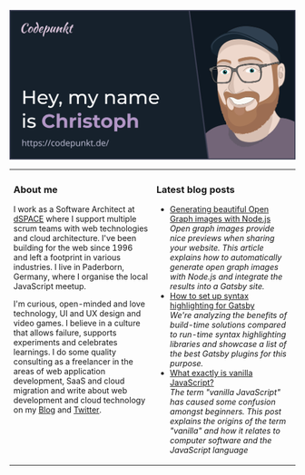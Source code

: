 <a href="https://codepunkt.de/"><img src="hey.svg" alt="Hey, my name is Christoph!" /></a>

<table><tr><td valign="top" width="50%">

### About me

<!-- about_me start -->
I work as a Software Architect at [dSPACE](https://www.dspace.com/en/pub/home.cfm) where I support multiple scrum teams with web technologies and cloud architecture. I've been building for the web since 1996 and left a footprint in various industries. I live in Paderborn, Germany, where I organise the local JavaScript meetup.

I'm curious, open-minded and love technology, UI and UX design and video games. I believe in a culture that allows failure, supports experiments and celebrates learnings. I do some quality consulting as a freelancer in the areas of web application development, SaaS and cloud migration and write about web development and cloud technology on my [Blog](https://codepunkt.de/writing) and [Twitter](https://twitter.com/code_punkt).
<!-- about_me end -->

</td><td valign="top" width="50%">

### Latest blog posts

<!-- blog_posts start -->
- [Generating beautiful Open Graph images with Node.js](https://codepunkt.de/writing/generating-beautiful-open-graph-images-with-nodejs/)  
_Open graph images provide nice previews when sharing your website. This article explains how to automatically generate open graph images with Node.js and integrate the results into a Gatsby site._
- [How to set up syntax highlighting for Gatsby](https://codepunkt.de/writing/how-to-set-up-syntax-highlighting-for-gatsby/)  
_We're analyzing the benefits of build-time solutions compared to run-time syntax highlighting libraries and showcase a list of the best Gatsby plugins for this purpose._
- [What exactly is vanilla JavaScript?](https://codepunkt.de/writing/what-exactly-is-vanilla-js/)  
_The term "vanilla JavaScript" has caused some confusion amongst beginners. This post explains the origins of the term "vanilla" and how it relates to computer software and the JavaScript language_
<!-- blog_posts end -->

</td></tr></table>

<!-- <a href="https://github.com/codepunkt/codepunkt/actions"><img src="https://github.com/simonw/simonw/workflows/Build%20README/badge.svg" align="right" alt="Build README"></a> <a href="https://simonwillison.net/2020/Jul/10/self-updating-profile-readme/">How this works</a> -->
